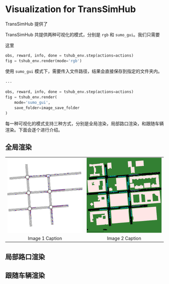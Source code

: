 <!--
 * @Author: WANG Maonan
 * @Date: 2023-11-13 23:37:33
 * @Description: visualization in TsHub
 * @LastEditTime: 2023-11-13 23:59:30
-->
# Visualization for TransSimHub

TransSimHub 提供了

TransSimHub 共提供两种可视化的模式，分别是 `rgb` 和 `sumo_gui`。我们只需要

这里
```python
obs, reward, info, done = tshub_env.step(actions=actions)
fig = tshub_env.render(mode='rgb')
```


使用 `sumo_gui` 模式下，需要传入文件路径，结果会直接保存到指定的文件夹内。
```python
...

obs, reward, info, done = tshub_env.step(actions=actions)
fig = tshub_env.render(
    mode='sumo_gui',
    save_folder=image_save_folder
)
```

每一种可视化的模式支持三种方式，分别是全局渲染，局部路口渲染，和跟随车辆渲染。下面会逐个进行介绍。

## 全局渲染


<center>

<table>
  <tr>
    <td><img src="./assets/rgb_global.gif" width="300"/></td>
    <td><img src="./assets/sumogui_global.gif" width="300"/></td>
  </tr>
  <tr>
    <td align="center">Image 1 Caption</td>
    <td align="center">Image 2 Caption</td>
  </tr>
</table>

</center>


## 局部路口渲染

## 跟随车辆渲染
